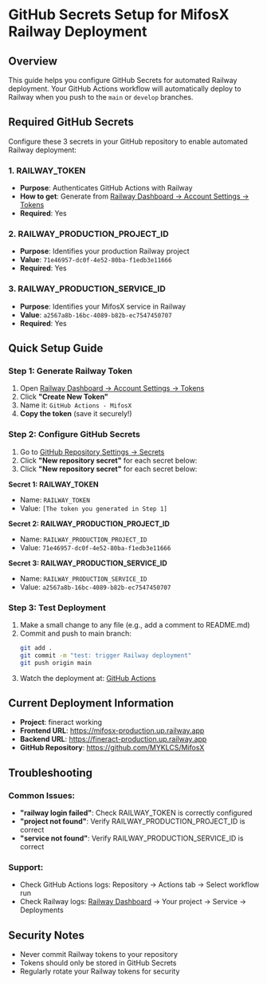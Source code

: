 # GitHub Secrets Setup for MifosX Railway Deployment

## Overview

This guide helps you configure GitHub Secrets for automated Railway deployment. Your GitHub Actions workflow will automatically deploy to Railway when you push to the `main` or `develop` branches.

## Required GitHub Secrets

Configure these 3 secrets in your GitHub repository to enable automated Railway deployment:

### 1. RAILWAY_TOKEN

- **Purpose**: Authenticates GitHub Actions with Railway
- **How to get**: Generate from [Railway Dashboard → Account Settings → Tokens](https://railway.app/account/tokens)
- **Required**: Yes

### 2. RAILWAY_PRODUCTION_PROJECT_ID

- **Purpose**: Identifies your production Railway project
- **Value**: `71e46957-dc0f-4e52-80ba-f1edb3e11666`
- **Required**: Yes

### 3. RAILWAY_PRODUCTION_SERVICE_ID

- **Purpose**: Identifies your MifosX service in Railway
- **Value**: `a2567a8b-16bc-4089-b82b-ec7547450707`
- **Required**: Yes

## Quick Setup Guide

### Step 1: Generate Railway Token

1. Open [Railway Dashboard → Account Settings → Tokens](https://railway.app/account/tokens)
2. Click **"Create New Token"**
3. Name it: `GitHub Actions - MifosX`
4. **Copy the token** (save it securely!)

### Step 2: Configure GitHub Secrets

1. Go to [GitHub Repository Settings → Secrets](https://github.com/MYKLCS/MifosX/settings/secrets/actions)
2. Click **"New repository secret"** for each secret below:
3. Click **"New repository secret"** for each secret below:

**Secret 1: RAILWAY_TOKEN**

- Name: `RAILWAY_TOKEN`
- Value: `[The token you generated in Step 1]`

**Secret 2: RAILWAY_PRODUCTION_PROJECT_ID**

- Name: `RAILWAY_PRODUCTION_PROJECT_ID`
- Value: `71e46957-dc0f-4e52-80ba-f1edb3e11666`

**Secret 3: RAILWAY_PRODUCTION_SERVICE_ID**

- Name: `RAILWAY_PRODUCTION_SERVICE_ID`
- Value: `a2567a8b-16bc-4089-b82b-ec7547450707`

### Step 3: Test Deployment

1. Make a small change to any file (e.g., add a comment to README.md)
2. Commit and push to main branch:
   ```bash
   git add .
   git commit -m "test: trigger Railway deployment"
   git push origin main
   ```
3. Watch the deployment at: [GitHub Actions](https://github.com/MYKLCS/MifosX/actions)

## Current Deployment Information

- **Project**: fineract working
- **Frontend URL**: https://mifosx-production.up.railway.app
- **Backend URL**: https://fineract-production.up.railway.app
- **GitHub Repository**: https://github.com/MYKLCS/MifosX

## Troubleshooting

### Common Issues:

- **"railway login failed"**: Check RAILWAY_TOKEN is correctly configured
- **"project not found"**: Verify RAILWAY_PRODUCTION_PROJECT_ID is correct
- **"service not found"**: Verify RAILWAY_PRODUCTION_SERVICE_ID is correct

### Support:

- Check GitHub Actions logs: Repository → Actions tab → Select workflow run
- Check Railway logs: [Railway Dashboard](https://railway.app/dashboard) → Your project → Service → Deployments

## Security Notes

- Never commit Railway tokens to your repository
- Tokens should only be stored in GitHub Secrets
- Regularly rotate your Railway tokens for security
